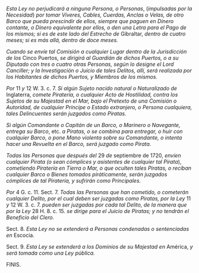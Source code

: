 *Esta Ley no perjudicará a ninguna Persona, o Personas*, (*impulsadas por la Necesidad*) *por tomar Víveres, Cables, Cuerdas, Anclas o Velas, de otro Barco que pueda prescindir de ellos, siempre que paguen en Dinero contante, o Dinero equivalente por ellos, o den una Letra para el Pago de los mismos; si es de este lado del Estrecho de* Gibraltar, *dentro de cuatro meses; si es más allá, dentro de doce meses.*

*Cuando se envíe tal Comisión a cualquier Lugar dentro de la Jurisdicción de los* Cinco Puertos, *se dirigirá al Guardián de dichos Puertos, o a su Diputado con tres o cuatro otras Personas, según lo designe el Lord Canciller; y la Investigación o Juicio de tales Delitos, allí, será realizada por los Habitantes de dichos Puertos, y Miembros de los mismos.*

*Por* 11 *y* 12 W. 3. c. 7. *Si algún Sujeto nacido natural o Naturalizado de* Inglaterra, *comete Piratería, o cualquier Acto de Hostilidad, contra los Sujetos de su Majestad en el Mar, bajo el Pretexto de una Comisión o Autoridad, de cualquier Príncipe o Estado extranjero, o Persona cualquiera, tales Delincuentes serán juzgados como Piratas.*

*Si algún Comandante o Capitán de un Barco, o Marinero o Navegante, entrega su Barco*, etc. *a Piratas, o se combina para entregar, o huir con cualquier Barco, o pone Mano violenta sobre su Comandante, o intenta hacer una Revuelta en el Barco, será juzgado como Pirata.*

*Todas las Personas que después del* 29 *de* septiembre de 1720, *envíen cualquier Pirata (o sean cómplices y asistentes de cualquier tal Pirata*), *cometiendo Piratería en Tierra o Mar, o que oculten tales Piratas, o reciban cualquier Barco o Bienes tomados piráticamente, serán juzgados cómplices de tal Piratería, y sufrirán como Principales.*

*Por* 4 G. c. 11. Sect. 7. *Todas las Personas que han cometido, o cometerán cualquier Delito, por el cual deben ser juzgadas como Piratas, por la Ley* 11 *y* 12 W. 3. c. 7. *pueden ser juzgadas por cada tal Delito, de la manera que por la Ley* 28 H. 8. c. 15. *se dirige para el Juicio de Piratas; y no tendrán el Beneficio del Clero.*

Sect. 8. *Esta Ley no se extenderá a Personas condenadas o sentenciadas en* Escocia.

Sect. 9. *Esta Ley se extenderá a los Dominios de su Majestad en* América, *y será tomada como una Ley pública.*

FINIS.